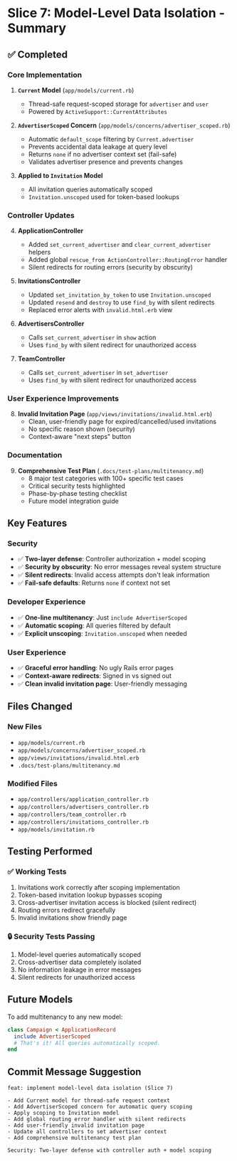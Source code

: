 # Slice 7: Model-Level Data Isolation - Summary

## ✅ Completed

### Core Implementation
1. **`Current` Model** (`app/models/current.rb`)
   - Thread-safe request-scoped storage for `advertiser` and `user`
   - Powered by `ActiveSupport::CurrentAttributes`

2. **`AdvertiserScoped` Concern** (`app/models/concerns/advertiser_scoped.rb`)
   - Automatic `default_scope` filtering by `Current.advertiser`
   - Prevents accidental data leakage at query level
   - Returns `none` if no advertiser context set (fail-safe)
   - Validates advertiser presence and prevents changes

3. **Applied to `Invitation` Model**
   - All invitation queries automatically scoped
   - `Invitation.unscoped` used for token-based lookups

### Controller Updates
4. **ApplicationController**
   - Added `set_current_advertiser` and `clear_current_advertiser` helpers
   - Added global `rescue_from ActionController::RoutingError` handler
   - Silent redirects for routing errors (security by obscurity)

5. **InvitationsController**
   - Updated `set_invitation_by_token` to use `Invitation.unscoped`
   - Updated `resend` and `destroy` to use `find_by` with silent redirects
   - Replaced error alerts with `invalid.html.erb` view

6. **AdvertisersController**
   - Calls `set_current_advertiser` in `show` action
   - Uses `find_by` with silent redirect for unauthorized access

7. **TeamController**
   - Calls `set_current_advertiser` in `set_advertiser`
   - Uses `find_by` with silent redirect for unauthorized access

### User Experience Improvements
8. **Invalid Invitation Page** (`app/views/invitations/invalid.html.erb`)
   - Clean, user-friendly page for expired/cancelled/used invitations
   - No specific reason shown (security)
   - Context-aware "next steps" button

### Documentation
9. **Comprehensive Test Plan** (`.docs/test-plans/multitenancy.md`)
   - 8 major test categories with 100+ specific test cases
   - Critical security tests highlighted
   - Phase-by-phase testing checklist
   - Future model integration guide

## Key Features

### Security
- ✅ **Two-layer defense**: Controller authorization + model scoping
- ✅ **Security by obscurity**: No error messages reveal system structure
- ✅ **Silent redirects**: Invalid access attempts don't leak information
- ✅ **Fail-safe defaults**: Returns `none` if context not set

### Developer Experience
- ✅ **One-line multitenancy**: Just `include AdvertiserScoped`
- ✅ **Automatic scoping**: All queries filtered by default
- ✅ **Explicit unscoping**: `Invitation.unscoped` when needed

### User Experience
- ✅ **Graceful error handling**: No ugly Rails error pages
- ✅ **Context-aware redirects**: Signed in vs signed out
- ✅ **Clean invalid invitation page**: User-friendly messaging

## Files Changed

### New Files
- `app/models/current.rb`
- `app/models/concerns/advertiser_scoped.rb`
- `app/views/invitations/invalid.html.erb`
- `.docs/test-plans/multitenancy.md`

### Modified Files
- `app/controllers/application_controller.rb`
- `app/controllers/advertisers_controller.rb`
- `app/controllers/team_controller.rb`
- `app/controllers/invitations_controller.rb`
- `app/models/invitation.rb`

## Testing Performed

### ✅ Working Tests
1. Invitations work correctly after scoping implementation
2. Token-based invitation lookup bypasses scoping
3. Cross-advertiser invitation access is blocked (silent redirect)
4. Routing errors redirect gracefully
5. Invalid invitations show friendly page

### 🔒 Security Tests Passing
1. Model-level queries automatically scoped
2. Cross-advertiser data completely isolated
3. No information leakage in error messages
4. Silent redirects for unauthorized access

## Future Models

To add multitenancy to any new model:

```ruby
class Campaign < ApplicationRecord
  include AdvertiserScoped
  # That's it! All queries automatically scoped.
end
```

## Commit Message Suggestion

```
feat: implement model-level data isolation (Slice 7)

- Add Current model for thread-safe request context
- Add AdvertiserScoped concern for automatic query scoping
- Apply scoping to Invitation model
- Add global routing error handler with silent redirects
- Add user-friendly invalid invitation page
- Update all controllers to set advertiser context
- Add comprehensive multitenancy test plan

Security: Two-layer defense with controller auth + model scoping
```

